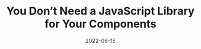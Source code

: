---
date: 2022-06-15
draft: true
permalink: false
publisher: thepracticaldev
tags:
  - javascript
  - libraries
  - components
target_url: https://dev.to/helmuthdu/you-dont-need-a-javascript-library-for-your-components-35bk
title: You Don’t Need a JavaScript Library for Your Components
---
